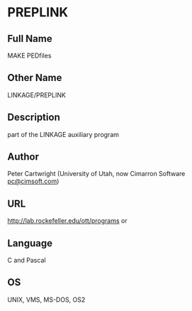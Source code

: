 # PREPLINK

## Full Name
MAKE PEDfiles

## Other Name
LINKAGE/PREPLINK

## Description
part of the LINKAGE auxiliary program

## Author
Peter Cartwright (University of Utah, now Cimarron Software pc@cimsoft.com)

## URL
http://lab.rockefeller.edu/ott/programs or

## Language
C and Pascal

## OS
UNIX, VMS, MS-DOS, OS2